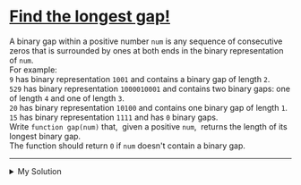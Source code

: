 # [Find the longest gap!](https://www.codewars.com/kata/56bf3287b5106eb10f000899)

A binary gap within a positive number `num` is any sequence of consecutive zeros that is surrounded by ones at both ends in the binary representation of `num`.  
For example:  
`9` has binary representation `1001` and contains a binary gap of length `2`.  
`529` has binary representation `1000010001` and contains two binary gaps: one of length `4` and one of length `3`.  
`20` has binary representation `10100` and contains one binary gap of length `1`.  
`15` has binary representation `1111` and has `0` binary gaps.  
Write `function gap(num)` that,  given a positive `num`,  returns the length of its longest binary gap.  
The function should return `0` if `num` doesn't contain a binary gap.

---

<details><summary>My Solution</summary>

```js
function gap(num) {
  let binary = num.toString(2)
  let binaryWithGap = binary.slice(0, binary.lastIndexOf('1'))
  const gaps = binaryWithGap.split(/1+/g).filter(v => v)

  return gaps.reduce((max, gap) => Math.max(max, gap.length), 0)
}
```

</details>
